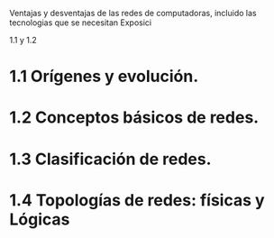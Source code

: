 Ventajas y desventajas de las redes de computadoras, incluido las tecnologias que se necesitan
Exposici

1.1 y 1.2
# 1.1 Orígenes y evolución.  
# 1.2 Conceptos básicos de redes.  
# 1.3 Clasificación de redes.  
# 1.4 Topologías de redes: físicas y Lógicas